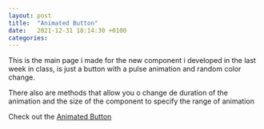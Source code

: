 ```yaml
---
layout: post
title:  "Animated Button"
date:   2021-12-31 18:14:30 +0100
categories: 
---
```

This is the main page i made for the new component i developed in the last week in class, is just a button with a pulse animation and random color change.

There also are methods that allow you o change de duration of the animation and the size of the component to specify the range of animation

Check out the [Animated Button][Animated-Button] 

[Animated-Button]: https://github.com/marceloomg13/BotonAnimado
